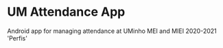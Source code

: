
UM Attendance App
=================

Android app for managing attendance at UMinho MEI and MIEI 2020-2021 'Perfis'
